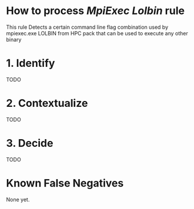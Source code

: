 # How to process *MpiExec Lolbin* rule
This rule Detects a certain command line flag combination used by mpiexec.exe LOLBIN from HPC pack that can be used to execute any other binary

# 1. Identify
TODO

# 2. Contextualize
TODO

# 3. Decide
TODO

# Known False Negatives
None yet.
